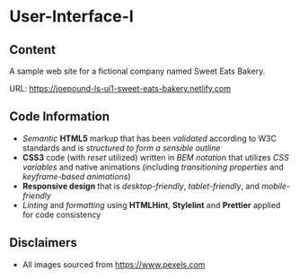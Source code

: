 # User-Interface-I

## Content

A sample web site for a fictional company named Sweet Eats Bakery.

URL: https://joepound-ls-ui1-sweet-eats-bakery.netlify.com

## Code Information

- _Semantic_ **HTML5** markup that has been _validated_ according to W3C standards and is _structured to form a sensible outline_
- **CSS3** code (with _reset_ utilized) written in _BEM notation_ that utilizes _CSS variables_ and native animations (including _transitioning properties_ and _keyframe-based animations_)
- **Responsive design** that is _desktop-friendly_, _tablet-friendly_, and _mobile-friendly_
- _Linting_ and _formatting_ using **HTMLHint**, **Stylelint** and **Prettier** applied for code consistency

## Disclaimers

- All images sourced from https://www.pexels.com
